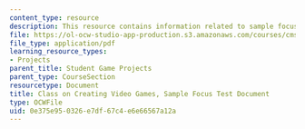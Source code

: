 ```yaml
---
content_type: resource
description: This resource contains information related to sample focus test document.
file: https://ol-ocw-studio-app-production.s3.amazonaws.com/courses/cms-611j-creating-video-games-fall-2014/0e375e950326e7df67c4e6e66567a12a_MITCMS_611JF14_SamplObsrvr.pdf
file_type: application/pdf
learning_resource_types:
- Projects
parent_title: Student Game Projects
parent_type: CourseSection
resourcetype: Document
title: Class on Creating Video Games, Sample Focus Test Document
type: OCWFile
uid: 0e375e95-0326-e7df-67c4-e6e66567a12a
---
```

